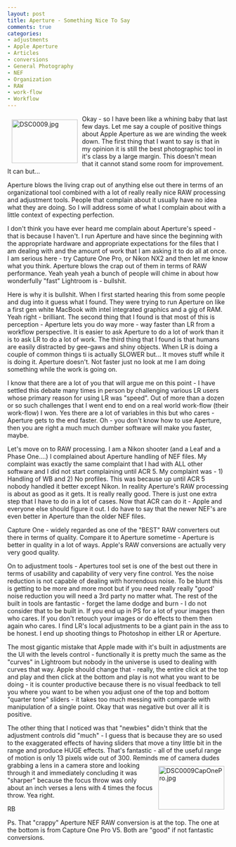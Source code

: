 ```yaml
---
layout: post
title: Aperture - Something Nice To Say
comments: true
categories:
- adjustments
- Apple Aperture
- Articles
- conversions
- General Photography
- NEF
- Organization
- RAW
- work-flow
- Workflow
---
```

<a rel="lightbox" href="/wp-content/uploads/2010/01/DSC0009.jpg"><img title="DSC0009.jpg" src="/wp-content/uploads/2010/01/.thumbs/.DSC0009.jpg" border="0" alt="DSC0009.jpg" hspace="10" vspace="10" width="150" height="99" align="left" /></a>Okay - so I have been like a whining baby that last few days. Let me say a couple of positive things about Apple Aperture as we are winding the week down. The first thing that I want to say is that in my opinion it is still the best photographic tool in it's class by a large margin. This doesn't mean that it cannot stand some room for improvement. It can but...

Aperture blows the living crap out of anything else out there in terms of an organizational tool combined with a lot of really really nice RAW processing and adjustment tools. People that complain about it usually have no idea what they are doing. So I will address some of what I complain about with a little context of expecting perfection.

I don't think you have ever heard me complain about Aperture's speed - that is because I haven't. I run Aperture and have since the beginning with the appropriate hardware and appropriate expectations for the files that I am dealing with and the amount of work that I am asking it to do all at once. I am serious here - try Capture One Pro, or Nikon NX2 and then let me know what you think. Aperture blows the crap out of them in terms of RAW performance. Yeah yeah yeah a bunch of people will chime in about how wonderfully "fast" Lightroom is - bullshit.

Here is why it is bullshit. When I first started hearing this from some people and dug into it guess what I found. They were trying to run Aperture on like a first gen white MacBook with intel integrated graphics and a gig of RAM. Yeah right - brilliant. The second thing that I found is that most of this is perception - Aperture lets you do way more - way faster than LR from a workflow perspective. It is easier to ask Aperture to do a lot of work than it is to ask LR to do a lot of work. The third thing that I found is that humans are easily distracted by gee-gaws and shiny objects. When LR is doing a couple of common things ti is actually SLOWER but... It moves stuff while it is doing it. Aperture doesn't. Not faster just no look at me I am doing something while the work is going on.

I know that there are a lot of you that will argue me on this point - I have settled this debate many times in person by challenging various LR users whose primary reason for using LR was "speed". Out of more than a dozen or so such challenges that I went end to end on a real world work-flow (their work-flow) I won. Yes there are a lot of variables in this but who cares - Aperture gets to the end faster. Oh - you don't know how to use Aperture, then you are right a much much dumber software will make you faster, maybe.

Let's move on to RAW processing. I am a Nikon shooter (and a Leaf and a Phase One....) I complained about Aperture handling of NEF files. My complaint was exactly the same complaint that I had with ALL other software and I did not start complaining until ACR 5. My complaint was - 1) Handling of WB and 2) No profiles. This was because up until ACR 5 nobody handled it better except Nikon. In reality Aperture's RAW processing is about as good as it gets. It is really really good. There is just one extra step that I have to do in a lot of cases. Now that ACR can do it - Apple and everyone else should figure it out. I do have to say that the newer NEF's are even better in Aperture than the older NEF files.

Capture One - widely regarded as one of the "BEST" RAW converters out there in terms of quality. Compare it to Aperture sometime - Aperture is better in quality in a lot of ways. Apple's RAW conversions are actually very very good quality.

On to adjustment tools - Apertures tool set is one of the best out there in terms of usability and capability of very very fine control. Yes the noise reduction is not capable of dealing with horrendous noise. To be blunt this is getting to be more and more moot but if you need really really "good' noise reduction you will need a 3rd party no matter what. The rest of the built in tools are fantastic - forget the lame dodge and burn - I do not consider that to be built in. If you end up in PS for a lot of your images then who cares. If you don't retouch your images or do effects to them then again who cares. I find LR's local adjustments to be a giant pain in the ass to be honest. I end up shooting things to Photoshop in either LR or Aperture.

The most gigantic mistake that Apple made with it's built in adjustments are the UI with the levels control - functionally it is pretty much the same as the "curves" in Lightroom but nobody in the universe is used to dealing with curves that way. Apple should change that - really, the entire click at the top and play and then click at the bottom and play is not what you want to be doing - it is counter productive because there is no visual feedback to tell you where you want to be when you adjust one of the top and bottom "quarter tone" sliders - it takes too much messing with comparde with manipulation of a single point. Okay that was negative but over all it is positive.

The other thing that I noticed was that "newbies" didn't think that the adjustment controls did "much" - I guess that is because they are so used to the exaggerated effects of having sliders that move a tiny little bit in the range and produce HUGE effects. That's fantastic - all of the useful range of motion is only 13 pixels wide out of 300. Reminds me of camera dudes<a rel="lightbox" href="/wp-content/uploads/2010/01/DSC0009CapOnePro.jpg"><img title="DSC0009CapOnePro.jpg" src="/wp-content/uploads/2010/01/.thumbs/.DSC0009CapOnePro.jpg" border="0" alt="DSC0009CapOnePro.jpg" hspace="10" vspace="10" width="150" height="99" align="right" /></a>grabbing a lens in a camera store and looking through it and immediately concluding it was "sharper" because the focus throw was only about an inch verses a lens with 4 times the focus throw. Yea right.

RB

Ps. That "crappy" Aperture NEF RAW conversion is at the top. The one at the bottom is from Capture One Pro V5. Both are "good" if not fantastic conversions.
